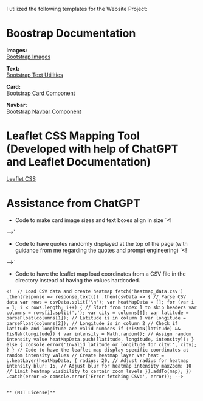 I utilized the following templates for the Website Project:

# Boostrap Documentation

**Images:**  
[Bootstrap Images](https://getbootstrap.com/docs/5.3/content/images/)

**Text:**  
[Bootstrap Text Utilities](https://getbootstrap.com/docs/5.3/utilities/text/)

**Card:**  
[Bootstrap Card Component](https://getbootstrap.com/docs/5.3/components/card/)

**Navbar:**  
[Bootstrap Navbar Component](https://getbootstrap.com/docs/5.3/components/navs-tabs/)

# Leaflet CSS Mapping Tool (Developed with help of ChatGPT and Leaflet Documentation)

[Leaflet CSS](https://unpkg.com/leaflet@1.7.1/dist/leaflet.css)

# Assistance from ChatGPT

- Code to make card image sizes and text boxes align in size
`<! 
<style>
    .card-img-top {
        height: 400px; /* Adjust the height of the images (This was done with help of ChatGPT)*/  
        object-fit: cover;
    }

    .card-body {
        height: 900px; /* Adjust the height of the card body (This was done with help of ChatGPT)*/
        overflow: auto; /* Enable scrolling if the content exceeds the height (This was done with help of ChatGPT)*/
    }

    .card-title {
        height: 60px; /* Ensure the same height for all card titles(This was done with help of ChatGPT) */
    }
</style>
-->`

- Code to have quotes randomly displayed at the top of the page (with guidance from me regarding the quotes and prompt engineering)
`<! 
<!-- Display random historic quote (This was done with help of ChatGPT) -->
<div id="quote-container" class="container">
    <blockquote class="blockquote text-center">
        <p id="quote"></p>
        <footer class="blockquote-footer" id="author"></footer>
    </blockquote>
</div>

<script>
    // Array of historic quotes (This was done with help of ChatGPT)
    const quotes = [
        { quote: "The only true wisdom is in knowing you know nothing.", author: "Socrates" },
        { quote: "The only way to do great work is to love what you do.", author: "Steve Jobs" },
        { quote: "I have a dream.", author: "Martin Luther King Jr." },
        { quote: "In three words I can sum up everything I've learned about life: It goes on.", author: "Robert Frost" },
        { quote: "To be yourself in a world that is constantly trying to make you something else is the greatest accomplishment.", author: "Ralph Waldo Emerson" },
        { quote: "You miss 100% of the Shots you dont take", author: "Wayne Gretsky or maybe Micheal Jordan"},
        { quote: "Milk is good for you", author:"United Milk Alliance"},
        {quote:"It takes something more than intelligence to act intelligently", author:"Fyodor Dostoyevsky"},
        // Add more quotes as needed
    ];

    // Function to display a random quote
    function displayRandomQuote() {
        const randomIndex = Math.floor(Math.random() * quotes.length);
        const randomQuote = quotes[randomIndex];
        document.getElementById('quote').textContent = randomQuote.quote;
        document.getElementById('author').textContent = randomQuote.author;
    }

    // Display a random quote when the page loads
    window.addEventListener('DOMContentLoaded', displayRandomQuote);
</script>
-->`
- Code to have the leaflet map load coordinates from a CSV file in the directory instead of having the values hardcoded.

`<! 
 // Load CSV data and create heatmap
fetch('heatmap_data.csv')
    .then(response => response.text())
    .then(csvData => {
        // Parse CSV data
        var rows = csvData.split('\n');
        var heatMapData = [];
        for (var i = 1; i < rows.length; i++) { // Start from index 1 to skip headers
            var columns = rows[i].split(',');
            var city = columns[0];
            var latitude = parseFloat(columns[1]); // Latitude is in column 1
            var longitude = parseFloat(columns[2]); // Longitude is in column 2
            // Check if latitude and longitude are valid numbers
            if (!isNaN(latitude) && !isNaN(longitude)) {
                var intensity = Math.random(); // Assign random intensity value
                heatMapData.push([latitude, longitude, intensity]);
            } else {
                console.error('Invalid latitude or longitude for city:', city);
            }
        }
        // Code to have the leaflet map display specific coordinates at random intensity values
        // Create heatmap layer
        var heat = L.heatLayer(heatMapData, {
            radius: 20, // Adjust radius for heatmap intensity
            blur: 15, // Adjust blur for heatmap intensity
            maxZoom: 10 // Limit heatmap visibility to certain zoom levels
        }).addTo(map);
    })
    .catch(error => console.error('Error fetching CSV:', error));
-->`



```

** (MIT License)**

